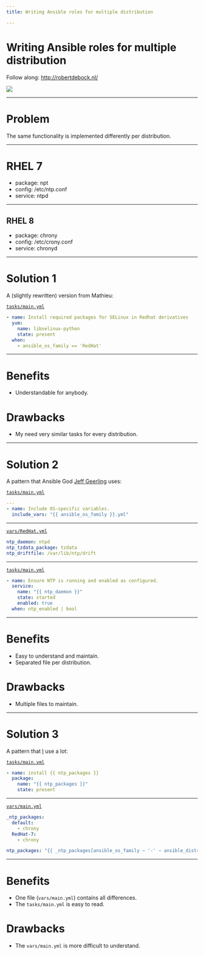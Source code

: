 ```yaml
---
title: Writing Ansible roles for multiple distribution

---
```


# Writing Ansible roles for multiple distribution

Follow along: http://robertdebock.nl/

<img src="https://api.qrserver.com/v1/create-qr-code/?size=350x350&data=http://robertdebock.nl/presentations/writing-ansible-for-multiple-distros/"/>

---

# Problem

The same functionality is implemented differently per distribution.

----

# RHEL 7

- package: npt
- config: /etc/ntp.conf
- service: ntpd

----

## RHEL 8

- package: chrony
- config: /etc/crony.conf
- service: chronyd

---

# Solution 1

A (slightly rewritten) version from Mathieu:

[`tasks/main.yml`](https://gitlab.com/MathieuMD/ansible-role-ntp/blob/master/tasks/main.yml)

```yaml
- name: Install required packages for SELinux in Redhat derivatives
  yum:
    name: libselinux-python
    state: present
  when:
    - ansible_os_family == 'RedHat'
```

----

# Benefits

- Understandable for anybody.

# Drawbacks

- My need very similar tasks for every distribution.

---

# Solution 2

A pattern that Ansible God [Jeff Geerling](https://www.jeffgeerling.com/) uses:

[`tasks/main.yml`](https://github.com/geerlingguy/ansible-role-ntp/blob/master/tasks/main.yml)

```yaml
---
- name: Include OS-specific variables.
  include_vars: "{{ ansible_os_family }}.yml"
```

----

[`vars/RedHat.yml`](https://github.com/geerlingguy/ansible-role-ntp/blob/master/vars/RedHat.yml)

```yaml
ntp_daemon: ntpd
ntp_tzdata_package: tzdata
ntp_driftfile: /var/lib/ntp/drift
```

----

[`tasks/main.yml`](https://github.com/geerlingguy/ansible-role-ntp/blob/master/tasks/main.yml)

```yaml
- name: Ensure NTP is running and enabled as configured.
  service:
    name: "{{ ntp_daemon }}"
    state: started
    enabled: true
  when: ntp_enabled | bool
```

----

# Benefits

- Easy to understand and maintain.
- Separated file per distribution.

# Drawbacks

- Multiple files to maintain.


---

# Solution 3

A pattern that [I](https://robertdebock.nl/) use a lot:

[`tasks/main.yml`](https://github.com/robertdebock/ansible-role-ntp/blob/master/tasks/main.yml)

```yaml
- name: install {{ ntp_packages }}
  package:
    name: "{{ ntp_packages }}"
    state: present
```

----

[`vars/main.yml`](https://github.com/robertdebock/ansible-role-ntp/blob/master/vars/main.yml)

```yaml
_ntp_packages:
  default:
    - chrony
  RedHat-7:
    - chrony

ntp_packages: "{{ _ntp_packages[ansible_os_family ~ '-' ~ ansible_distribution_marjor_version] | default(_ntp_packages['default']) }}"
```

----

# Benefits

- One file (`vars/main.yml`) contains all differences.
- The `tasks/main.yml` is easy to read.

# Drawbacks

- The `vars/main.yml` is more difficult to understand.
